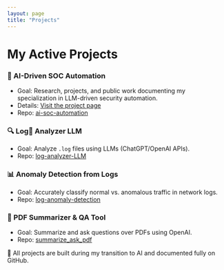 ```yaml
---
layout: page
title: "Projects"
---
```


# My Active Projects

### 📂 AI-Driven SOC Automation
- Goal: Research, projects, and public work documenting my specialization in LLM-driven security automation.
- Details: [Visit the project page](ai-soc-automation.md)
- Repo: [ai-soc-automation](https://github.com/ai-soc-automation)

### 🔍 Log ِAnalyzer LLM
- Goal: Analyze `.log` files using LLMs (ChatGPT/OpenAI APIs).
- Repo: [log-analyzer-LLM](https://github.com/elbazhazem/log-analyzer-LLM)

### 📊 Anomaly Detection from Logs
- Goal: Accurately classify normal vs. anomalous traffic in network logs.
- Repo: [log-anomaly-detection](https://github.com/elbazhazem/log-anomaly-detection)

### 📄 PDF Summarizer & QA Tool
- Goal: Summarize and ask questions over PDFs using OpenAI.
- Repo: [summarize_ask_pdf](https://github.com/elbazhazem/summarize_ask_pdf)

📌 All projects are built during my transition to AI and documented fully on GitHub.
